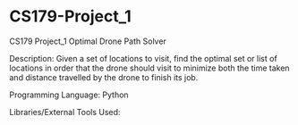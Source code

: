 # CS179-Project_1
CS179 Project_1 Optimal Drone Path Solver

Description: Given a set of locations to visit, find the optimal set or list of locations in order that the drone should visit to minimize both the time taken and distance travelled by the drone to finish its job.

Programming Language: Python

Libraries/External Tools Used: 
